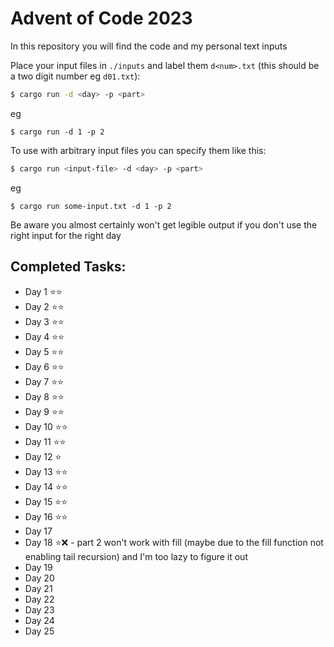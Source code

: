 Advent of Code 2023
===================


In this repository you will find the code and my personal text inputs

Place your input files in `./inputs` and label them `d<num>.txt` (this should be a two digit number eg `d01.txt`):

```sh
$ cargo run -d <day> -p <part>
```

eg

```
$ cargo run -d 1 -p 2
```

To use with arbitrary input files you can specify them like this:

```sh
$ cargo run <input-file> -d <day> -p <part>
```

eg

```
$ cargo run some-input.txt -d 1 -p 2
```

Be aware you almost certainly won't get legible output if you don't use the right input for the right day

Completed Tasks:
----------------

- Day 1 ⭐️⭐️
- Day 2 ⭐️⭐️
- Day 3 ⭐️⭐
- Day 4 ⭐️⭐
- Day 5 ⭐️⭐️
- Day 6 ⭐️⭐️
- Day 7 ⭐️⭐️
- Day 8 ⭐️⭐️
- Day 9 ⭐️⭐️
- Day 10 ⭐️⭐️
- Day 11 ⭐️⭐️
- Day 12 ⭐️
- Day 13 ⭐️⭐️
- Day 14 ⭐️⭐️
- Day 15 ⭐️⭐️
- Day 16 ⭐️⭐️
- Day 17
- Day 18 ⭐️❌ - part 2 won't work with fill (maybe due to the fill function not enabling tail recursion) and I'm too lazy
  to figure it out
- Day 19
- Day 20
- Day 21
- Day 22
- Day 23
- Day 24
- Day 25
